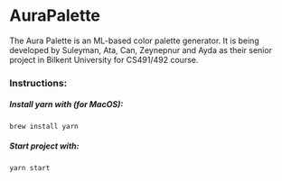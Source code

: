# AuraPalette

The Aura Palette is an ML-based color palette generator. It is being developed by Suleyman, Ata, Can, Zeynepnur and Ayda as their senior project
in Bilkent University for CS491/492 course.

### Instructions:

##### Install yarn with (for MacOS): 
```
brew install yarn
```
##### Start project with: 
```
yarn start
```
